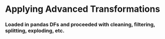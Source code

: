 # Applying Advanced Transformations
 
### Loaded in pandas DFs and proceeded with cleaning, filtering, splitting, exploding, etc.
